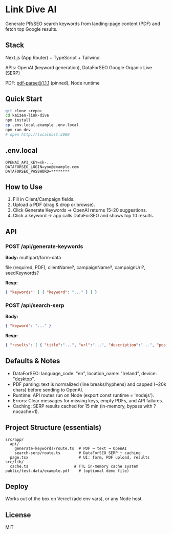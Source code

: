 # Link Dive AI

Generate PR/SEO search keywords from landing-page content (PDF) and fetch top Google results.

## Stack

Next.js (App Router) + TypeScript + Tailwind

APIs: OpenAI (keyword generation), DataForSEO Google Organic Live (SERP)

PDF: pdf-parse@1.1.1 (pinned), Node runtime

## Quick Start
```bash
git clone <repo>
cd kaizen-link-dive
npm install
cp .env.local.example .env.local
npm run dev
# open http://localhost:3000
```

## .env.local

```
OPENAI_API_KEY=sk-...
DATAFORSEO_LOGIN=you@example.com
DATAFORSEO_PASSWORD=********
```

## How to Use

1. Fill in Client/Campaign fields.
2. Upload a PDF (drag & drop or browse).
3. Click Generate Keywords → OpenAI returns 15–20 suggestions.
4. Click a keyword → app calls DataForSEO and shows top 10 results.

## API
### POST /api/generate-keywords

**Body:** multipart/form-data

file (required, PDF), clientName?, campaignName?, campaignUrl?, seedKeywords?

**Resp:**
```json
{ "keywords": [ { "keyword": "..." } ] }
```

### POST /api/search-serp

**Body:**
```json
{ "keyword": "..." }
```

**Resp:**
```json
{ "results": [ { "title":"...", "url":"...", "description":"...", "position":1 } ] }
```

## Defaults & Notes

- DataForSEO: language_code: "en", location_name: "Ireland", device: "desktop".
- PDF parsing: text is normalized (line breaks/hyphens) and capped (~20k chars) before sending to OpenAI.
- Runtime: API routes run on Node (export const runtime = 'nodejs').
- Errors: Clear messages for missing keys, empty PDFs, and API failures.
- Caching: SERP results cached for 15 min (in-memory, bypass with ?nocache=1).

## Project Structure (essentials)
```
src/app/
  api/
    generate-keywords/route.ts  # PDF → text → OpenAI
    search-serp/route.ts        # DataForSEO SERP + caching
  page.tsx                      # UI: form, PDF upload, results
src/lib/
  cache.ts                    # TTL in-memory cache system
public/test-data/example.pdf    # (optional demo file)
```

## Deploy

Works out of the box on Vercel (add env vars), or any Node host.

## License

MIT
